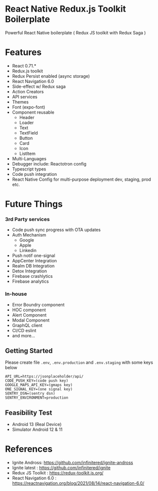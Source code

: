 # React Native Redux.js Toolkit Boilerplate
Powerful React Native boilerplate ( Redux JS toolkit with Redux Saga )

# Features
- React 0.71.*
- Redux.js toolkit
- Redux Persist enabled (async storage)
- React Navigation 6.0
- Side-effect w/ Redux saga
- Action Creators
- API services
- Themes
- Font (expo-font)
- Component reusable
    - Header
    - Loader
    - Text
    - TextField
    - Button
    - Card
    - Icon
    - ListItem
- Multi-Languages
- Debugger include: Reactotron config
- Typescript types
- Code push integration
- React Native Config for multi-purpose deployment dev, staging, prod etc.

# Future Things
### 3rd Party services
- Code push sync progress with OTA updates
- Auth Mechanism
    - Google
    - Apple
    - Linkedin
- Push notif one-signal
- AppCenter Integration
- Realm DB Integration
- Detox Integration
- Firebase crashlytics
- Firebase analytics

### In-house
- Error Boundry component
- HOC component
- Alert Component
- Modal Component
- GraphQL client
- CI/CD eslint
- and more...

## Getting Started
Please create file `.env`, `.env.production` and `.env.staging` with some keys below
```
API_URL=https://jsonplaceholder/api/
CODE_PUSH_KEY=(code push key)
GOOGLE_MAPS_API_KEY=(gmaps key)
ONE_SIGNAL_KEY=(one signal key)
SENTRY_DSN=(sentry dsn)
SENTRY_ENVIRONMENT=production
```

## Feasibility Test
- Android 13 (Real Device)
- Simulator Android 12 & 11

# References
- Ignite Andross: https://github.com/infinitered/ignite-andross
- Ignite latest : https://github.com/infinitered/ignite
- Redux JS Toolkit : https://redux-toolkit.js.org/
- React Navigation 6.0 : https://reactnavigation.org/blog/2021/08/14/react-navigation-6.0/